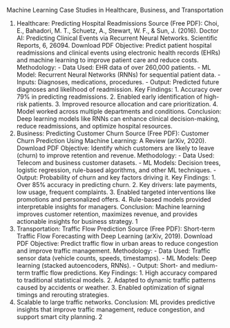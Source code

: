 Machine Learning Case Studies in Healthcare, Business, and
Transportation
1. Healthcare: Predicting Hospital Readmissions
Source (Free PDF): Choi, E., Bahadori, M. T., Schuetz, A., Stewart, W. F., & Sun, J. (2016). Doctor AI: Predicting
Clinical Events via Recurrent Neural Networks. Scientific Reports, 6, 26094. Download PDF
Objective: Predict patient hospital readmissions and clinical events using electronic health records (EHRs)
and machine learning to improve patient care and reduce costs.
Methodology: - Data Used: EHR data of over 260,000 patients. - ML Model: Recurrent Neural Networks
(RNNs) for sequential patient data. - Inputs: Diagnoses, medications, procedures. - Output: Predicted
future diagnoses and likelihood of readmission.
Key Findings: 1. Accuracy over 79% in predicting readmissions. 2. Enabled early identification of high-risk
patients. 3. Improved resource allocation and care prioritization. 4. Model worked across multiple
departments and conditions.
Conclusion: Deep learning models like RNNs can enhance clinical decision-making, reduce readmissions,
and optimize hospital resources.
2. Business: Predicting Customer Churn
Source (Free PDF): Customer Churn Prediction Using Machine Learning: A Review (arXiv, 2020). Download PDF
Objective: Identify which customers are likely to leave (churn) to improve retention and revenue.
Methodology: - Data Used: Telecom and business customer datasets. - ML Models: Decision trees, logistic
regression, rule-based algorithms, and other ML techniques. - Output: Probability of churn and key factors
driving it.
Key Findings: 1. Over 85% accuracy in predicting churn. 2. Key drivers: late payments, low usage, frequent
complaints. 3. Enabled targeted interventions like promotions and personalized offers. 4. Rule-based
models provided interpretable insights for managers.
Conclusion: Machine learning improves customer retention, maximizes revenue, and provides actionable
insights for business strategy.
1
3. Transportation: Traffic Flow Prediction
Source (Free PDF): Short-term Traffic Flow Forecasting with Deep Learning (arXiv, 2019). Download PDF
Objective: Predict traffic flow in urban areas to reduce congestion and improve traffic management.
Methodology: - Data Used: Traffic sensor data (vehicle counts, speeds, timestamps). - ML Models: Deep
learning (stacked autoencoders, RNNs). - Output: Short- and medium-term traffic flow predictions.
Key Findings: 1. High accuracy compared to traditional statistical models. 2. Adapted to dynamic traffic
patterns caused by accidents or weather. 3. Enabled optimization of signal timings and rerouting strategies.
4. Scalable to large traffic networks.
Conclusion: ML provides predictive insights that improve traffic management, reduce congestion, and
support smart city planning.
2